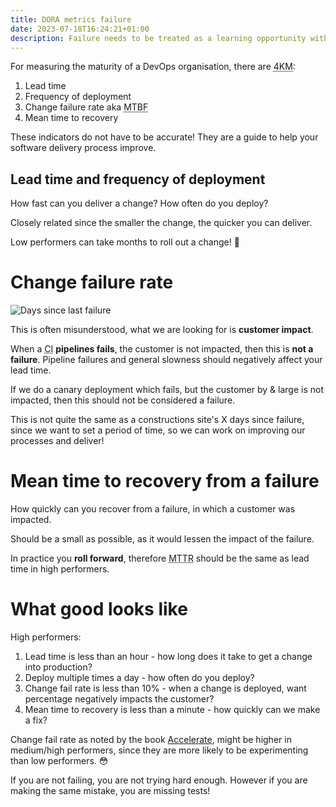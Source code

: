 ```yaml
---
title: DORA metrics failure
date: 2023-07-18T16:24:21+01:00
description: Failure needs to be treated as a learning opportunity with the four key metrics
---
```


For measuring the maturity of a DevOps organisation, there are <abbr title="four key metrics">4KM</abbr>:

1. Lead time
2. Frequency of deployment
3. Change failure rate aka <abbr title="mean time between failures">MTBF</abbr>
4. Mean time to recovery

These indicators do not have to be accurate! They are a guide to help your software delivery process improve.

## Lead time and frequency of deployment

How fast can you deliver a change? How often do you deploy?

Closely related since the smaller the change, the quicker you can deliver.

Low performers can take months to roll out a change! 🤦

# Change failure rate

<img src="https://s.natalian.org/2023-07-18/Comparison-between-different-traditional-and-digital-safety-scoreboards.png" alt="Days since last failure">

This is often misunderstood, what we are looking for is **customer impact**.

When a <abbr title="Continuous Integration">CI</abbr> **pipelines fails**, the customer is not impacted, then this is **not a failure**. Pipeline failures and general slowness should negatively affect your lead time.

If we do a canary deployment which fails, but the customer by & large is not impacted, then this should not be considered a failure.

This is not quite the same as a constructions site's X days since failure, since we want to set a period of time, so we can work on improving our processes and deliver!

# Mean time to recovery from a failure

How quickly can you recover from a failure, in which a customer was impacted.

Should be a small as possible, as it would lessen the impact of the failure.

In practice you **roll forward**, therefore <abbr title="mean to to recovery">MTTR</abbr> should be the same as lead time in high performers.

# What good looks like

High performers:

1. Lead time is less than an hour - how long does it take to get a change into production?
2. Deploy multiple times a day - how often do you deploy?
3. Change fail rate is less than 10% - when a change is deployed, want percentage negatively impacts the customer?
4. Mean time to recovery is less than a minute - how quickly can we make a fix?

Change fail rate as noted by the book [Accelerate](https://www.amazon.co.uk/Accelerate-Software-Performing-Technology-Organizations/dp/1942788339), might be higher in medium/high performers, since they are more likely to be experimenting than low performers. 😳

If you are not failing, you are not trying hard enough. However if you are making the same mistake, you are missing tests!
